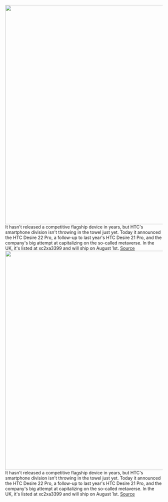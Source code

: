 <img src='https://cdn.vox-cdn.com/thumbor/pFvGJqTuRsNPrh2k98BY7QrGhQk=/0x0:1414x943/1200x800/filters:focal(594x359:820x585)/cdn.vox-cdn.com/uploads/chorus_image/image/71023262/bolt_pdp_kv_global_d.0.jpg' width='700px' /><br/>
It hasn't released a competitive flagship device in years, but HTC's smartphone division isn't throwing in the towel just yet. Today it announced the HTC Desire 22 Pro, a follow-up to last year's HTC Desire 21 Pro, and the company's big attempt at capitalizing on the so-called metaverse. In the UK, it's listed at xc2xa3399 and will ship on August 1st.
<a href='https://www.theverge.com/2022/6/28/23186110/htc-desire-22-pro-price-release-date-features-metaverse-flow-headset'> Source <a/><img src='https://cdn.vox-cdn.com/thumbor/pFvGJqTuRsNPrh2k98BY7QrGhQk=/0x0:1414x943/1200x800/filters:focal(594x359:820x585)/cdn.vox-cdn.com/uploads/chorus_image/image/71023262/bolt_pdp_kv_global_d.0.jpg' width='700px' /><br/>
It hasn't released a competitive flagship device in years, but HTC's smartphone division isn't throwing in the towel just yet. Today it announced the HTC Desire 22 Pro, a follow-up to last year's HTC Desire 21 Pro, and the company's big attempt at capitalizing on the so-called metaverse. In the UK, it's listed at xc2xa3399 and will ship on August 1st.
<a href='https://www.theverge.com/2022/6/28/23186110/htc-desire-22-pro-price-release-date-features-metaverse-flow-headset'> Source <a/>